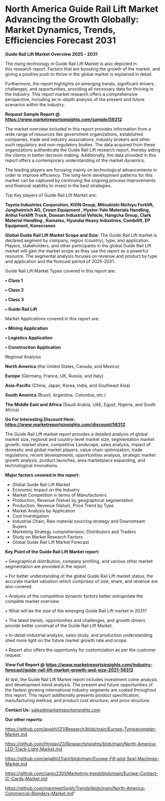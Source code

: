 # North America Guide Rail Lift Market Advancing the Growth Globally: Market Dynamics, Trends, Efficiencies Forecast 2031

<Strong> Guide Rail Lift Market Overview 2025 - 2031</strong>

The rising technology in Guide Rail Lift Market is also depicted in this research report. Factors that are boosting the growth of the market, and giving a positive push to thrive in the global market is explained in detail.

Furthermore, the report highlights on emerging trends, significant drivers, challenges, and opportunities, providing all necessary data for thriving in the industry. This report market research offers a comprehensive perspective, including an in-depth analysis of the present and future scenarios within the industry.

<strong>Request Sample Report @ <a href=https://www.marketreportsinsights.com/sample/58312>https://www.marketreportsinsights.com/sample/58312</a></strong>

The market overview included in this report provides information from a wide range of resources like government organizations, established companies, trade and industry associations, industry brokers and other such regulatory and non-regulatory bodies. The data acquired from these organizations authenticate the Guide Rail Lift research report, thereby aiding the clients in better decision making. Additionally, the data provided in this report offers a contemporary understanding of the market dynamics.

The leading players are focusing mainly on technological advancements in order to improve efficiency. The long-term development patterns for this market can be captured by continuing the ongoing process improvements and financial stability to invest in the best strategies.

Top Key players of Guide Rail Lift Market are:

<strong>Toyota Industries Corporation, KION Group, Mitsubishi Nichiyu Forklift, Jungheinrich AG, Crown Equipment , Hyster-Yale Materials Handling, Anhui Forklift Truck, Doosan Industrial Vehicle, Hangcha Group, Clark Material Handling , Komatsu, Hyundai Heavy Industries, Combilift, EP Equipment, Konecranes</strong>

<strong><b>Global Guide Rail Lift Market Scope and Size:</b></strong>
The Guide Rail Lift market is declared segment by company, region (country), type, and application. Players, stakeholders, and other participants in the global Guide Rail Lift market will gain the market scope as they use the report as a powerful resource. The segmental analysis focuses on revenue and product by type and application and the forecast period of 2025-2031.

Guide Rail Lift Market Types covered in this report are:

<strong>• Class 1

• Class 2

• Class 3

• Guide Rail Lift</strong>

Market Applications covered in this report are:

<strong>• Mining Application

• Logistics Application

• Construction Application</strong> 

Regional Analysis

<strong>North America</strong> (the United States, Canada, and Mexico)

<strong>Europe</strong> (Germany, France, UK, Russia, and Italy)

<strong>Asia-Pacific</strong> (China, Japan, Korea, India, and Southeast Asia)

<strong>South America</strong> (Brazil, Argentina, Colombia, etc.)

<strong>The Middle East and Africa</strong> (Saudi Arabia, UAE, Egypt, Nigeria, and South Africa)

<strong>Go For Interesting Discount Here: <a href=https://www.marketreportsinsights.com/discount/58312>https://www.marketreportsinsights.com/discount/58312</a></strong>

The Guide Rail Lift market report provides a detailed analysis of global market size, regional and country-level market size, segmentation market growth, market share, competitive Landscape, sales analysis, impact of domestic and global market players, value chain optimization, trade regulations, recent developments, opportunities analysis, strategic market growth analysis, product launches, area marketplace expanding, and technological innovations.

<strong><b>Major factors covered in the report:</b></strong>
<ul>
  <li>Global Guide Rail Lift Market </li>
  <li>Economic Impact on the Industry</li>
  <li>Market Competition in terms of Manufacturers</li>
  <li>Production, Revenue (Value) by geographical segmentation</li>
  <li>Production, Revenue (Value), Price Trend by Type</li>
  <li>Market Analysis by Application</li>
  <li>Cost Investigation</li>
  <li>Industrial Chain, Raw material sourcing strategy and Downstream Buyers</li>
  <li>Marketing Strategy comprehension, Distributors and Traders</li>
  <li>Study on Market Research Factors</li>
  <li>Global Guide Rail Lift Market Forecast</li>
</ul>

<strong><b>Key Point of the Guide Rail Lift Market report:</b></strong>

• Geographical distribution, company profiling, and various other market segmentation are provided in the report.

• For better understanding of the global Guide Rail Lift market status, the accurate market valuation which comprises of size, share, and revenue are also covered.

• Analysis of the competitive dynamic factors better extrapolate the complete market overview

• What will be the size of the emerging Guide Rail Lift market in 2031?

• The latest trends, opportunities and challenges, and growth drivers provide better construal of the Guide Rail Lift Market.

• In-detail industrial analysis, sales study, and production understanding shed more light on the future market growth rate and scope.

• Report also offers the opportunity for customization as per the customer request.

<strong><b>View Full Report @ <a href=https://www.marketreportsinsights.com/industry-forecast/guide-rail-lift-market-growth-and-size-2021-58312>https://www.marketreportsinsights.com/industry-forecast/guide-rail-lift-market-growth-and-size-2021-58312</a></b></strong>


At last, the Guide Rail Lift Market report includes investment come analysis and development trend analysis. The present and future opportunities of the fastest growing international industry segments are coated throughout this report. This report additionally presents product specification, manufacturing method, and product cost structure, and price structure.

<strong>Contact Us:</strong>
sales@marketreportsinsights.com

<strong>Our other reports:</strong>

<a href=https://github.com/anokhi121/Research/blob/main/Europe-Tympanometer-Market.md>https://github.com/anokhi121/Research/blob/main/Europe-Tympanometer-Market.md</a>

<a href=https://github.com/Hindavi23/Researchinsights/blob/main/North-America-LED-Track-Light-Market.md>https://github.com/Hindavi23/Researchinsights/blob/main/North-America-LED-Track-Light-Market.md</a>

<a href=https://github.com/anjaliiii21/ani/blob/main/Europe-Fill-and-Seal-Machines-Market.md>https://github.com/anjaliiii21/ani/blob/main/Europe-Fill-and-Seal-Machines-Market.md</a>

<a href=https://github.com/cargo2301/Marketing-trend/blob/main/Europe-Contact-IC-Cards-Market.md>https://github.com/cargo2301/Marketing-trend/blob/main/Europe-Contact-IC-Cards-Market.md</a>

<a href=https://github.com/manmeet5sigh/Trends/blob/main/North-America-Commercial-Blenders-Market.md>https://github.com/manmeet5sigh/Trends/blob/main/North-America-Commercial-Blenders-Market.md</a>"
